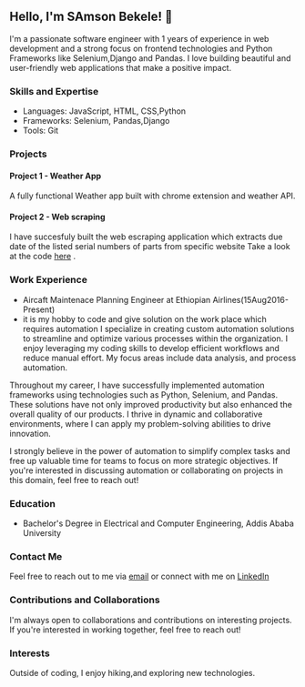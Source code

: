 ## Hello, I'm SAmson Bekele! 👋

I'm a passionate software engineer with 1 years of experience in web development and a strong focus on frontend technologies and Python Frameworks like Selenium,Django and Pandas. I love building beautiful and user-friendly web applications that make a positive impact.

### Skills and Expertise

- Languages: JavaScript, HTML, CSS,Python
- Frameworks: Selenium, Pandas,Django
- Tools: Git


### Projects

#### Project 1 - Weather App
A fully functional Weather app  built with chrome extension and weather API. 
#### Project 2 - Web scraping
I have succesfuly built the web escraping application  which extracts due date of the listed  serial numbers of parts from specific website Take a look at the code [here](https://github.com/zesambek/web-scraping-SN-with-due-date)
.

### Work Experience

- Aircaft Maintenace Planning Engineer at Ethiopian Airlines(15Aug2016-Present)
- it is my hobby to code and give solution on the work place which requires automation
   I specialize in creating custom automation solutions to streamline and optimize various processes within the organization. I enjoy leveraging my coding skills to develop efficient workflows and reduce manual effort. My focus areas include data analysis, and process automation.

Throughout my career, I have successfully implemented automation frameworks using technologies such as Python, Selenium, and Pandas. These solutions have not only improved productivity but also enhanced the overall quality of our products. I thrive in dynamic and collaborative environments, where I can apply my problem-solving abilities to drive innovation.

I strongly believe in the power of automation to simplify complex tasks and free up valuable time for teams to focus on more strategic objectives. If you're interested in discussing automation or collaborating on projects in this domain, feel free to reach out!

### Education

- Bachelor's Degree in Electrical and Computer Engineering, Addis Ababa University

### Contact Me

Feel free to reach out to me via [email](bekelesamson4@gmail.com) or connect with me on [LinkedIn](https://www.linkedin.com/in/samsonbekele)

### Contributions and Collaborations

I'm always open to collaborations and contributions on interesting projects. If you're interested in working together, feel free to reach out!

### Interests

Outside of coding, I enjoy hiking,and exploring new technologies.

